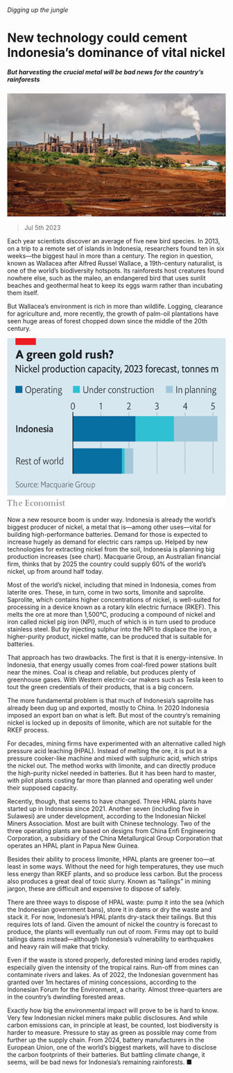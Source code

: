 ###### Digging up the jungle

# New technology could cement Indonesia’s dominance of vital nickel 

##### But harvesting the crucial metal will be bad news for the country’s rainforests 

![image](images/20230708_STP502.jpg) 

> Jul 5th 2023 

Each year scientists discover an average of five new bird species. In 2013, on a trip to a remote set of islands in Indonesia, researchers found ten in six weeks—the biggest haul in more than a century. The region in question, known as Wallacea after Alfred Russel Wallace, a 19th-century naturalist, is one of the world’s biodiversity hotspots. Its rainforests host creatures found nowhere else, such as the maleo, an endangered bird that uses sunlit beaches and geothermal heat to keep its eggs warm rather than incubating them itself.

But Wallacea’s environment is rich in more than wildlife. Logging, clearance for agriculture and, more recently, the growth of palm-oil plantations have seen huge areas of forest chopped down since the middle of the 20th century. 

![image](images/20230708_STC745.png) 


Now a new resource boom is under way. Indonesia is already the world’s biggest producer of nickel, a metal that is—among other uses—vital for building high-performance batteries. Demand for those is expected to increase hugely as demand for electric cars ramps up. Helped by new technologies for extracting nickel from the soil, Indonesia is planning big production increases (see chart). Macquarie Group, an Australian financial firm, thinks that by 2025 the country could supply 60% of the world’s nickel, up from around half today. 

Most of the world’s nickel, including that mined in Indonesia, comes from laterite ores. These, in turn, come in two sorts, limonite and saprolite. Saprolite, which contains higher concentrations of nickel, is well-suited for processing in a device known as a rotary kiln electric furnace (RKEF). This melts the ore at more than 1,500°C, producing a compound of nickel and iron called nickel pig iron (NPI), much of which is in turn used to produce stainless steel. But by injecting sulphur into the NPI to displace the iron, a higher-purity product, nickel matte, can be produced that is suitable for batteries. 

That approach has two drawbacks. The first is that it is energy-intensive. In Indonesia, that energy usually comes from coal-fired power stations built near the mines. Coal is cheap and reliable, but produces plenty of greenhouse gases. With Western electric-car makers such as Tesla keen to tout the green credentials of their products, that is a big concern. 

The more fundamental problem is that much of Indonesia’s saprolite has already been dug up and exported, mostly to China. In 2020 Indonesia imposed an export ban on what is left. But most of the country’s remaining nickel is locked up in deposits of limonite, which are not suitable for the RKEF process. 

For decades, mining firms have experimented with an alternative called high pressure acid leaching (HPAL). Instead of melting the ore, it is put in a pressure cooker-like machine and mixed with sulphuric acid, which strips the nickel out. The method works with limonite, and can directly produce the high-purity nickel needed in batteries. But it has been hard to master, with pilot plants costing far more than planned and operating well under their supposed capacity. 

Recently, though, that seems to have changed. Three HPAL plants have started up in Indonesia since 2021. Another seven (including five in Sulawesi) are under development, according to the Indonesian Nickel Miners Association. Most are built with Chinese technology. Two of the three operating plants are based on designs from China Enfi Engineering Corporation, a subsidiary of the China Metallurgical Group Corporation that operates an HPAL plant in Papua New Guinea. 

Besides their ability to process limonite, HPAL plants are greener too—at least in some ways. Without the need for high temperatures, they use much less energy than RKEF plants, and so produce less carbon. But the process also produces a great deal of toxic slurry. Known as “tailings” in mining jargon, these are difficult and expensive to dispose of safely.

There are three ways to dispose of HPAL waste: pump it into the sea (which the Indonesian government bans), store it in dams or dry the waste and stack it. For now, Indonesia’s HPAL plants dry-stack their tailings. But this requires lots of land. Given the amount of nickel the country is forecast to produce, the plants will eventually run out of room. Firms may opt to build tailings dams instead—although Indonesia’s vulnerability to earthquakes and heavy rain will make that tricky.

Even if the waste is stored properly, deforested mining land erodes rapidly, especially given the intensity of the tropical rains. Run-off from mines can contaminate rivers and lakes. As of 2022, the Indonesian government has granted over 1m hectares of mining concessions, according to the Indonesian Forum for the Environment, a charity. Almost three-quarters are in the country’s dwindling forested areas. 

Exactly how big the environmental impact will prove to be is hard to know. Very few Indonesian nickel miners make public disclosures. And while carbon emissions can, in principle at least, be counted, lost biodiversity is harder to measure. Pressure to stay as green as possible may come from further up the supply chain. From 2024, battery manufacturers in the European Union, one of the world’s biggest markets, will have to disclose the carbon footprints of their batteries. But battling climate change, it seems, will be bad news for Indonesia’s remaining rainforests. ■


